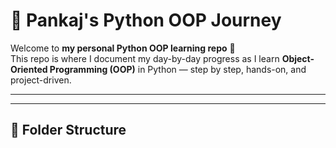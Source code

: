 # 🐍 Pankaj's Python OOP Journey

Welcome to **my personal Python OOP learning repo** 👋  
This repo is where I document my day-by-day progress as I learn **Object-Oriented Programming (OOP)** in Python — step by step, hands-on, and project-driven.

---


---

## 📂 Folder Structure

